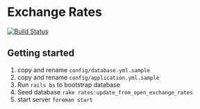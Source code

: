 # Exchange Rates

[![Build Status](https://semaphoreci.com/api/v1/olimart/exchange_rates/branches/master/badge.svg)](https://semaphoreci.com/olimart/exchange_rates)

## Getting started

1. copy and rename `config/database.yml.sample`
2. copy and rename `config/application.yml.sample`
3. Run `rails bs` to bootstrap database
4. Seed database `rake rates:update_from_open_exchange_rates`
5. start server `foreman start`

